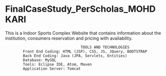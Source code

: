 # FinalCaseStudy_PerScholas_MOHDKARI

This is a Indoor Sports Complex Website that contains information about the institution, consumers reservation and pricing with availability. 


                                      TOOLS AND TECHNOLOGIES
            Front End Coding: HTML (JSP), CSS, JS, JQuery, BOOTSTRAP 
            Back End Coding: Java (JPA, Servlets, Entities)
            Database: MySQL
            Tools: Eclipse IDE, Atom, Maven
            Application Server: Tomcat
